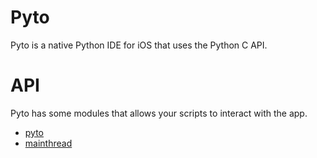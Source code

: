 # Pyto

Pyto is a native Python IDE for iOS that uses the Python C API.

# API

Pyto has some modules that allows your scripts to interact with the app.

- [pyto](pyto)
- [mainthread](mainthread)

